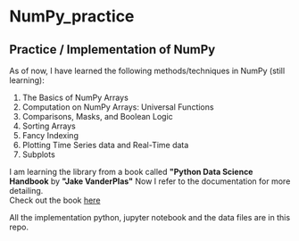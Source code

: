 # NumPy_practice
## Practice / Implementation of NumPy

As of now, I have learned the following methods/techniques in NumPy (still learning):
1. The Basics of NumPy Arrays
2. Computation on NumPy Arrays: Universal Functions
3. Comparisons, Masks, and Boolean Logic
4. Sorting Arrays
5. Fancy Indexing
6. Plotting Time Series data and Real-Time data
7. Subplots

I am learning the library from a book called <b>"Python Data Science Handbook</b> by <b>"Jake VanderPlas"</b>
Now I refer to the documentation for more detailing.<br>
Check out the book
<a href="https://www.youtube.com/playlist?list=PL-osiE80TeTvipOqomVEeZ1HRrcEvtZB_">here</a>

All the implementation python, jupyter notebook and the data files are in this repo.